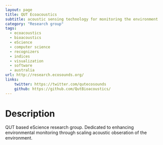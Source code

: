 ```yaml
---
layout: page
title: QUT Ecoacoustics
subtitle: acoustic sensing technology for monitoring the environment
category: "Research group"
tags:
  - ecoacoustics
  - bioacoustics
  - eScience
  - computer science
  - recognizers
  - indices
  - visualization
  - software
  - australia
url: http://research.ecosounds.org/
links:
    twitter: https://twitter.com/qutecosounds
    github: https://github.com/QutBioacoustics/
---
```


# Description

QUT based eScience research group. Dedicated to enhancing environmental
monitoring through scaling acoustic obseration of the environment.